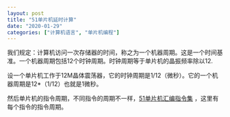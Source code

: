 ```yaml
---
layout: post
title: "51单片机延时计算"
date: "2020-01-29"
categories: ["计算机语言", "单片机编程"]
---
```


我们规定：计算机访问一次存储器的时间，称之为一个机器周期。这是一个时间基准。一个机器周期包括12个时钟周期。时钟周期等于单片机的晶振频率除以12.

设一个单片机工作于12M晶体震荡器，它的时钟周期是1/12（微秒）。它的一个机器周期是12\*（1/12）也就是1微秒。

然后单片机的指令周期，不同指令的周期不一样，[51单片机汇编指令集](http://127.0.0.1/?p=2918) ，这里有每个指令的指令周期。
